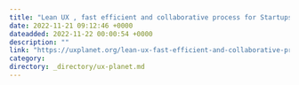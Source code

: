 ```yaml
---
title: "Lean UX , fast efficient and collaborative process for Startups that captivates the UX design world."
date: 2022-11-21 09:12:46 +0000
dateadded: 2022-11-22 00:00:54 +0000
description: ""
link: "https://uxplanet.org/lean-ux-fast-efficient-and-collaborative-process-for-startups-that-captivates-the-ux-design-world-27d265107947?source=rss----819cc2aaeee0---4"
category:
directory: _directory/ux-planet.md
---
```

